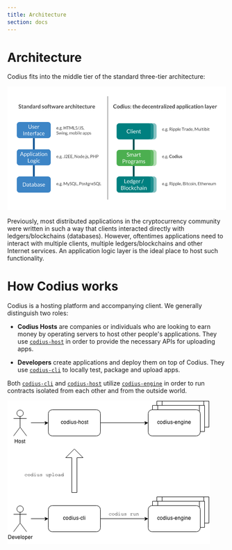 ```yaml
---
title: Architecture
section: docs
---
```


# Architecture

Codius fits into the middle tier of the standard three-tier architecture:

![Codius 3-Tier Architecture](/src/assets/img/docs/three-tier-architecture.png)

Previously, most distributed applications in the cryptocurrency community were written in such a way that clients interacted directly with ledgers/blockchains (databases). However, oftentimes applications need to interact with multiple clients, multiple ledgers/blockchains and other Internet services. An application logic layer is the ideal place to host such functionality.

# How Codius works

Codius is a hosting platform and accompanying client. We generally distinguish two roles:

* **Codius Hosts** are companies or individuals who are looking to earn money by operating servers to host other people's applications. They use [`codius-host`](https://github.com/codius/host) in order to provide the necessary APIs for uploading apps.

* **Developers** create applications and deploy them on top of Codius. They use [`codius-cli`](https://github.com/codius/cli) to locally test, package and upload apps.

Both [`codius-cli`](https://github.com/codius/cli) and [`codius-host`](https://github.com/codius/host) utilize [`codius-engine`](https://github.com/codius/engine) in order to run contracts isolated from each other and from the outside world.

![Architecture Diagram](/src/assets/img/docs/architecture-overview.png)

